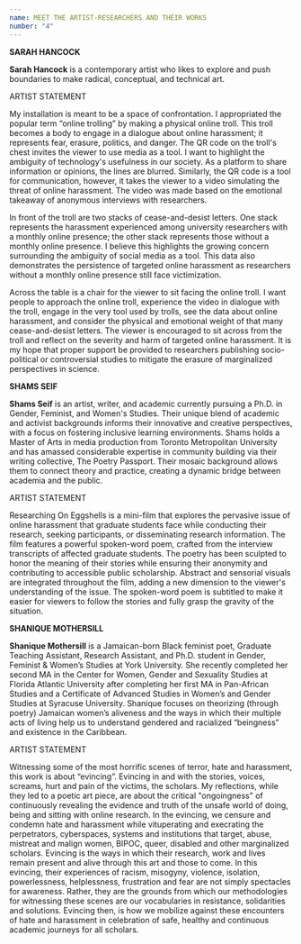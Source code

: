 ```yaml
---
name: MEET THE ARTIST-RESEARCHERS AND THEIR WORKS 
number: "4"
---
```


**SARAH HANCOCK**

**Sarah Hancock** is a contemporary artist who likes to explore and push boundaries to make radical, conceptual, and technical art. 

ARTIST STATEMENT

My installation is meant to be a space of confrontation. I appropriated the popular term “online trolling” by making a physical online troll. This troll becomes a body to engage in a dialogue about online harassment; it represents fear, erasure, politics, and danger. The QR code on the troll's chest invites the viewer to use media as a tool. I want to highlight the ambiguity of technology's usefulness in our society. As a platform to share information or opinions, the lines are blurred. Similarly, the QR code is a tool for communication, however, it takes the viewer to a video simulating the threat of online harassment. The video was made based on the emotional takeaway of anonymous interviews with researchers. 

In front of the troll are two stacks of cease-and-desist letters. One stack represents the harassment experienced among university researchers with a monthly online presence; the other stack represents those without a monthly online presence. I believe this highlights the growing concern surrounding the ambiguity of social media as a tool. This data also demonstrates the persistence of targeted online harassment as researchers without a monthly online presence still face victimization. 

Across the table is a chair for the viewer to sit facing the online troll. I want people to approach the online troll, experience the video in dialogue with the troll, engage in the very tool used by trolls, see the data about online harassment, and consider the physical and emotional weight of that many cease-and-desist letters. The viewer is encouraged to sit across from the troll and reflect on the severity and harm of targeted online harassment. It is my hope that proper support be provided to researchers publishing socio-political or controversial studies to mitigate the erasure of marginalized perspectives in science. 
 
**SHAMS SEIF**

**Shams Seif** is an artist, writer, and academic currently pursuing a Ph.D. in Gender, Feminist, and Women's Studies. Their unique blend of academic and activist backgrounds informs their innovative and creative perspectives, with a focus on fostering inclusive learning environments. Shams holds a Master of Arts in media production from Toronto Metropolitan University and has amassed considerable expertise in community building via their writing collective, The Poetry Passport. Their mosaic background allows them to connect theory and practice, creating a dynamic bridge between academia and the public.

ARTIST STATEMENT

Researching On Eggshells is a mini-film that explores the pervasive issue of online harassment that graduate students face while conducting their research, seeking participants, or disseminating research information. The film features a powerful spoken-word poem, crafted from the interview transcripts of affected graduate students. The poetry has been sculpted to honor the meaning of their stories while ensuring their anonymity and contributing to accessible public scholarship. Abstract and sensorial visuals are integrated throughout the film, adding a new dimension to the viewer's understanding of the issue. The spoken-word poem is subtitled to make it easier for viewers to follow the stories and fully grasp the gravity of the situation. 
 
**SHANIQUE MOTHERSILL**

**Shanique Mothersill** is a Jamaican-born Black feminist poet, Graduate Teaching Assistant, Research Assistant, and Ph.D. student in Gender, Feminist & Women’s Studies at York University. She recently completed her second MA in the Center for Women, Gender and Sexuality Studies at Florida Atlantic University after completing her first MA in Pan-African Studies and a Certificate of Advanced Studies in Women’s and Gender Studies at Syracuse University. Shanique focuses on theorizing (through poetry) Jamaican women’s aliveness and the ways in which their multiple acts of living help us to understand gendered and racialized “beingness” and existence in the Caribbean. 

ARTIST STATEMENT

Witnessing some of the most horrific scenes of terror, hate and harassment, this work is about “evincing”. Evincing in and with the stories, voices, screams, hurt and pain of the victims, the scholars. My reflections, while they led to a poetic art piece, are about the critical "ongoingness" of continuously revealing the evidence and truth of the unsafe world of doing, being and sitting with online research. In the evincing, we censure and condemn hate and harassment while vituperating and execrating the perpetrators, cyberspaces, systems and institutions that target, abuse, mistreat and malign women, BIPOC, queer, disabled and other marginalized scholars. Evincing is the ways in which their research, work and lives remain present and alive through this art and those to come. In this evincing, their experiences of racism, misogyny, violence, isolation, powerlessness, helplessness, frustration and fear are not simply spectacles for awareness. Rather, they are the grounds from which our methodologies for witnessing these scenes are our vocabularies in resistance, solidarities and solutions. Evincing then, is how we mobilize against these encounters of hate and harassment in celebration of safe, healthy and continuous academic journeys for all scholars.